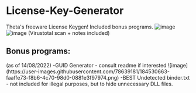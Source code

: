 # License-Key-Generator
Theta's freeware License Keygen! Included bonus programs.
![image](https://user-images.githubusercontent.com/78639181/184530601-7c0804da-c310-4e76-b848-820ef18f6897.png)
![image](https://user-images.githubusercontent.com/78639181/184530612-8a7419a6-5352-4a99-895b-42c1ee1f1a77.png)
(Virustotal scan + notes included)

<h2>Bonus programs:</h2> (as of 14/08/2022)
-GUID Generator - consult readme if interested
![image](https://user-images.githubusercontent.com/78639181/184530663-faaffe73-f8b6-4c70-98d0-0881e3f97974.png)
-BEST Undetected binder.txt - not included for illegal purposes, but to hide unnecessary DLL files.
